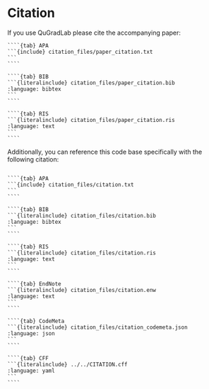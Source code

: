 # Citation

If you use QuGradLab please cite the accompanying paper:

`````{tabs}
````{tab} APA
```{include} citation_files/paper_citation.txt
```
````

````{tab} BIB
```{literalinclude} citation_files/paper_citation.bib
:language: bibtex
```
````

````{tab} RIS
```{literalinclude} citation_files/paper_citation.ris
:language: text
```
````
`````

Additionally, you can reference this code base specifically with the following citation:

`````{tabs}

````{tab} APA
```{include} citation_files/citation.txt
```
````

````{tab} BIB
```{literalinclude} citation_files/citation.bib
:language: bibtex
```
````

````{tab} RIS
```{literalinclude} citation_files/citation.ris
:language: text
```
````

````{tab} EndNote
```{literalinclude} citation_files/citation.enw
:language: text
```
````

````{tab} CodeMeta
```{literalinclude} citation_files/citation_codemeta.json
:language: json
```
````

````{tab} CFF
```{literalinclude} ../../CITATION.cff
:language: yaml
```
````
`````